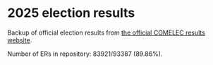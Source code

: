 # 2025 election results

Backup of official election results from [the official COMELEC results website](https://2025electionresults.comelec.gov.ph).





















































Number of ERs in repository: 83921/93387 (89.86%).
